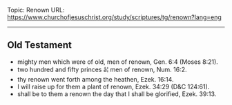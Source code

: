 Topic: Renown
URL: https://www.churchofjesuschrist.org/study/scriptures/tg/renown?lang=eng

---

## Old Testament

- mighty men which were of old, men of renown, Gen. 6:4 (Moses 8:21).
- two hundred and fifty princes â¦ men of renown, Num. 16:2.
- thy renown went forth among the heathen, Ezek. 16:14.
- I will raise up for them a plant of renown, Ezek. 34:29 (D&C 124:61).
- shall be to them a renown the day that I shall be glorified, Ezek. 39:13.

